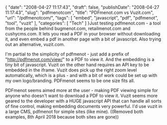 {
    "date": "2008-04-27 11:17:43",
    "draft": false,
    "publishDate": "2008-04-27 11:17:43",
    "slug": "pdfmenotcom",
    "title": "PDFmenot.com vs Vuzit.com",
    "url": "\/pdfmenotcom\/",
    "tags": [
        "embed",
        "javascript",
        "pdf",
        "pdfmenot",
        "tool",
        "vuzit"
    ],
    "categories": [
        "Tech"
    ]
}Just testing pdfmenot.com - a tool from the people behind bugmenot.com,
retailmenot.com and cushycms.com. It lets you read a PDF in your browser
without downloading it, and even embed a pdf in another page with a bit
of javascript. Also trying out an alternative, vuzit.com.

I'm partial to the simplicity of pdfmenot - just add a prefix of
"http://pdfmenot.com/view/" to a PDF to view it. And the embedding is a
tiny bit of javascript. Vuzit on the other hand requires an API key to
be embedded in the iframe. Vuzit does pick up the right zoom level
automatically, which is a plus - and with a bit of work could be set up
with my own logo/branding. PDFmenot seems to be one size fits all.

PDFmenot seems aimed more at the user - making PDF viewing simple for
anyone who doesn't want to download a PDF to view it. Vuzit seems more
geared to the developer with a HUGE javascript API that can handle all
sorts of fine control, making embedding documents very powerful. I'd use
vuzit in a large CMS, pdfmenot for simple sites (like mine). ((Removed
both examples, 8th April 2018 because both sites are gone))